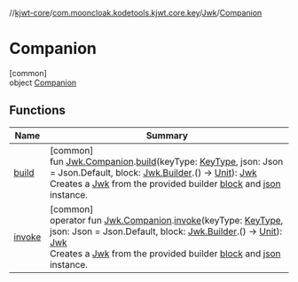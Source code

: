 //[kjwt-core](../../../../index.md)/[com.mooncloak.kodetools.kjwt.core.key](../../index.md)/[Jwk](../index.md)/[Companion](index.md)

# Companion

[common]\
object [Companion](index.md)

## Functions

| Name | Summary |
|---|---|
| [build](../../build.md) | [common]<br>fun [Jwk.Companion](index.md).[build](../../build.md)(keyType: [KeyType](../../-key-type/index.md), json: Json = Json.Default, block: [Jwk.Builder](../-builder/index.md).() -&gt; [Unit](https://kotlinlang.org/api/latest/jvm/stdlib/kotlin/-unit/index.html)): [Jwk](../index.md)<br>Creates a [Jwk](../index.md) from the provided builder [block](../../build.md) and [json](../../build.md) instance. |
| [invoke](../../invoke.md) | [common]<br>operator fun [Jwk.Companion](index.md).[invoke](../../invoke.md)(keyType: [KeyType](../../-key-type/index.md), json: Json = Json.Default, block: [Jwk.Builder](../-builder/index.md).() -&gt; [Unit](https://kotlinlang.org/api/latest/jvm/stdlib/kotlin/-unit/index.html)): [Jwk](../index.md)<br>Creates a [Jwk](../index.md) from the provided builder [block](../../invoke.md) and [json](../../invoke.md) instance. |
